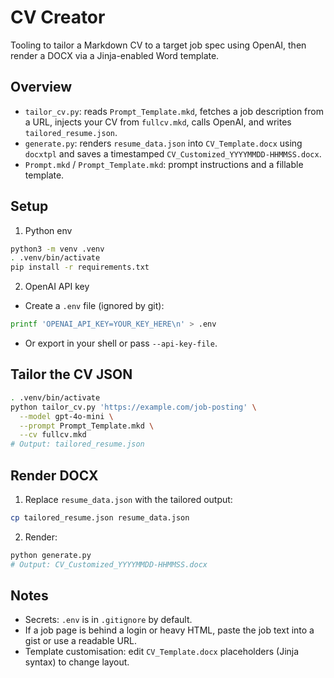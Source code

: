# CV Creator

Tooling to tailor a Markdown CV to a target job spec using OpenAI, then render a DOCX via a Jinja-enabled Word template.

## Overview
- `tailor_cv.py`: reads `Prompt_Template.mkd`, fetches a job description from a URL, injects your CV from `fullcv.mkd`, calls OpenAI, and writes `tailored_resume.json`.
- `generate.py`: renders `resume_data.json` into `CV_Template.docx` using `docxtpl` and saves a timestamped `CV_Customized_YYYYMMDD-HHMMSS.docx`.
- `Prompt.mkd` / `Prompt_Template.mkd`: prompt instructions and a fillable template.

## Setup
1) Python env
```bash
python3 -m venv .venv
. .venv/bin/activate
pip install -r requirements.txt
```

2) OpenAI API key
- Create a `.env` file (ignored by git):
```bash
printf 'OPENAI_API_KEY=YOUR_KEY_HERE\n' > .env
```
- Or export in your shell or pass `--api-key-file`.

## Tailor the CV JSON
```bash
. .venv/bin/activate
python tailor_cv.py 'https://example.com/job-posting' \
  --model gpt-4o-mini \
  --prompt Prompt_Template.mkd \
  --cv fullcv.mkd
# Output: tailored_resume.json
```

## Render DOCX
1) Replace `resume_data.json` with the tailored output:
```bash
cp tailored_resume.json resume_data.json
```
2) Render:
```bash
python generate.py
# Output: CV_Customized_YYYYMMDD-HHMMSS.docx
```

## Notes
- Secrets: `.env` is in `.gitignore` by default.
- If a job page is behind a login or heavy HTML, paste the job text into a gist or use a readable URL.
- Template customisation: edit `CV_Template.docx` placeholders (Jinja syntax) to change layout.
